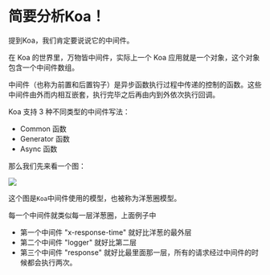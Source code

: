 # 简要分析Koa！

提到Koa，我们肯定要说说它的中间件。

在 Koa 的世界里，万物皆中间件，实际上一个 Koa 应用就是一个对象，这个对象包含一个中间件数组。

中间件（也称为前置和后置钩子）是异步函数执行过程中传递的控制的函数。这些中间件由外而内相互嵌套，执行完毕之后再由内到外依次执行回调。

Koa 支持 3 种不同类型的中间件写法：

* Common 函数
* Generator 函数
* Async 函数

那么我们先来看一个图：

![](http://ozar6ogjb.bkt.clouddn.com/koa洋葱.png)

这个图是`Koa`中间件使用的模型，也被称为洋葱圈模型。

每一个中间件就类似每一层洋葱圈，上面例子中

* 第一个中间件 "x-response-time" 就好比洋葱的最外层
* 第二个中间件 "logger" 就好比第二层
* 第三个中间件 "response" 就好比最里面那一层，所有的请求经过中间件的时候都会执行两次。



